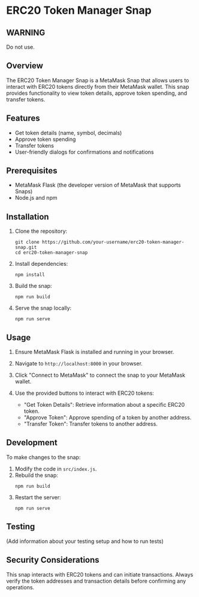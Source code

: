 # ERC20 Token Manager Snap

## WARNING

Do not use.

## Overview

The ERC20 Token Manager Snap is a MetaMask Snap that allows users to interact with ERC20 tokens directly from their MetaMask wallet. This snap provides functionality to view token details, approve token spending, and transfer tokens.

## Features

- Get token details (name, symbol, decimals)
- Approve token spending
- Transfer tokens
- User-friendly dialogs for confirmations and notifications

## Prerequisites

- MetaMask Flask (the developer version of MetaMask that supports Snaps)
- Node.js and npm

## Installation

1. Clone the repository:
   ```
   git clone https://github.com/your-username/erc20-token-manager-snap.git
   cd erc20-token-manager-snap
   ```

2. Install dependencies:
   ```
   npm install
   ```

3. Build the snap:
   ```
   npm run build
   ```

4. Serve the snap locally:
   ```
   npm run serve
   ```

## Usage

1. Ensure MetaMask Flask is installed and running in your browser.

2. Navigate to `http://localhost:8000` in your browser.

3. Click "Connect to MetaMask" to connect the snap to your MetaMask wallet.

4. Use the provided buttons to interact with ERC20 tokens:
   - "Get Token Details": Retrieve information about a specific ERC20 token.
   - "Approve Token": Approve spending of a token by another address.
   - "Transfer Token": Transfer tokens to another address.

## Development

To make changes to the snap:

1. Modify the code in `src/index.js`.
2. Rebuild the snap:
   ```
   npm run build
   ```
3. Restart the server:
   ```
   npm run serve
   ```

## Testing

(Add information about your testing setup and how to run tests)

## Security Considerations

This snap interacts with ERC20 tokens and can initiate transactions. Always verify the token addresses and transaction details before confirming any operations.
